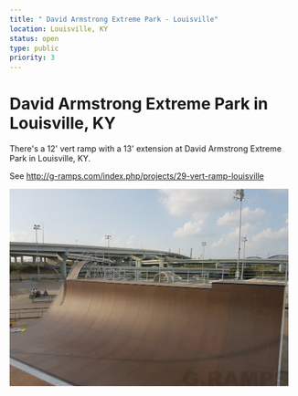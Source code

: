 ```yaml
---
title: " David Armstrong Extreme Park - Louisville"
location: Louisville, KY
status: open
type: public
priority: 3
---
```


# David Armstrong Extreme Park in Louisville, KY

There's a 12' vert ramp with a 13' extension at David Armstrong 
Extreme Park in Louisville, KY.

See http://g-ramps.com/index.php/projects/29-vert-ramp-louisville

<img src="../../public/images/louisville.png" width="488px" height="346px"/>